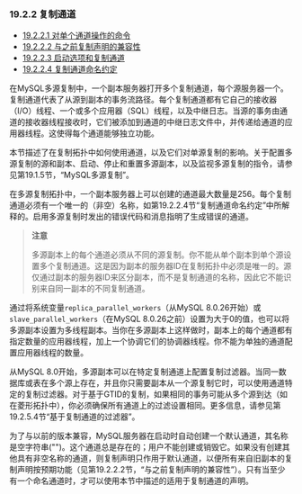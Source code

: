 ### 19.2.2 复制通道

- [19.2.2.1 对单个通道操作的命令](./19.02.02.01.对单个通道操作的命令.md)
- [19.2.2.2 与之前复制声明的兼容性](./19.02.02.02.与之前复制声明的兼容性.md)
- [19.2.2.3 启动选项和复制通道](./19.02.02.03.启动选项和复制通道.md)
- [19.2.2.4 复制通道命名约定](./19.02.02.04.复制通道命名约定.md)

在MySQL多源复制中，一个副本服务器打开多个复制通道，每个源服务器一个。复制通道代表了从源到副本的事务流路径。每个复制通道都有它自己的接收器（I/O）线程、一个或多个应用器（SQL）线程，以及中继日志。当源的事务由通道的接收器线程接收时，它们被添加到通道的中继日志文件中，并传递给通道的应用器线程。这使得每个通道能够独立功能。

本节描述了在复制拓扑中如何使用通道，以及它们对单源复制的影响。关于配置多源复制的源和副本、启动、停止和重置多源副本，以及监视多源复制的指令，请参见第19.1.5节，“MySQL多源复制”。

在多源复制拓扑中，一个副本服务器上可以创建的通道最大数量是256。每个复制通道必须有一个唯一的（非空）名称，如第19.2.2.4节“复制通道命名约定”中所解释的。启用多源复制时发出的错误代码和消息指明了生成错误的通道。

> **注意**
>
> 多源副本上的每个通道必须从不同的源复制。你不能从单个副本到单个源设置多个复制通道。这是因为副本的服务器ID在复制拓扑中必须是唯一的。源仅通过副本的服务器ID来区分副本，而不是复制通道的名称，因此它不能识别来自同一副本的不同复制通道。

通过将系统变量`replica_parallel_workers`（从MySQL 8.0.26开始）或`slave_parallel_workers`（在MySQL 8.0.26之前）设置为大于0的值，也可以将多源副本设置为多线程副本。当你在多源副本上这样做时，副本上的每个通道都有指定数量的应用器线程，加上一个协调它们的协调器线程。你不能为单独的通道配置应用器线程的数量。

从MySQL 8.0开始，多源副本可以在特定复制通道上配置复制过滤器。当同一数据库或表在多个源上存在，并且你只需要副本从一个源复制它时，可以使用通道特定的复制过滤器。对于基于GTID的复制，如果相同的事务可能从多个源到达（如在菱形拓扑中），你必须确保所有通道上的过滤设置相同。更多信息，请参见第19.2.5.4节“基于复制通道的过滤器”。

为了与以前的版本兼容，MySQL服务器在启动时自动创建一个默认通道，其名称是空字符串("")。这个通道总是存在的；用户不能创建或销毁它。如果没有创建其他具有非空名称的通道，则复制声明只作用于默认通道，以便所有来自旧副本的复制声明按预期功能（见第19.2.2.2节，“与之前复制声明的兼容性”）。只有当至少有一个命名通道时，才可以使用本节中描述的适用于复制通道的声明。